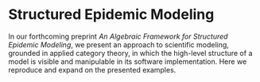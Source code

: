 # Structured Epidemic Modeling

In our forthcoming preprint *An Algebraic Framework for Structured Epidemic Modeling*, we present an approach to scientific modeling, grounded in applied category theory, in which the high-level structure of a model is visible and manipulable in its software implementation. Here we reproduce and expand on the presented examples. 